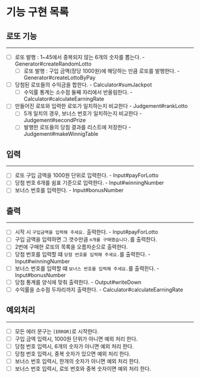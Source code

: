 # 기능 구현 목록

## 로또 기능
- - -
- [ ] 로또 발행 : 1~45에서 중복되지 않는 6개의 숫자를 뽑는다. - Generator#createRandomLotto
  - [ ] 로또 발행 : 구입 금액(장당 1000원)에 해당하는 만큼 로또를 발행한다. - Generator#createLottoByPay
- [ ] 당첨된 로또들의 수익금을 합한다. - Calculator#sumJackpot
  - [ ] 수익률 통계는 소수점 둘째 자리에서 반올림한다. - Calculator#calculateEarningRate
- [ ] 만들어진 로또와 입력한 로또가 일치하는지 비교한다 - Judgement#rankLotto
  - [ ] 5개 일치의 경우, 보너스 번호가 일치하는지 비교한다 - Judgement#secondPrize
  - [ ] 발행한 로또들의 당첨 결과를 리스트에 저장한다 - Judgement#makeWinnigTable

## 입력
- - -
- [ ] 로또 구입 금액을 1000원 단위로 입력한다. - Input#payForLotto
- [ ] 당첨 번호 6개를 쉼표 기준으로 입력한다. - Input#winningNumber
- [ ] 보너스 번호를 입력한다. - Input#bonusNumber

## 출력
- - -
- [ ] 시작 시 ```구입금액을 입력해 주세요.``` 출력한다. - Input#payForLotto
- [ ] 구입 금액을 입력하면 그 갯수만큼 ```n개를 구매했습니다.```를 출력한다.
- [ ] 2번에 구매한 로또의 목록을 오름차순으로 출력한다.
- [ ] 당첨 번호를 입력할 떄 ```당첨 번호를 입력해 주세요.```를 출력한다. - Input#winningNumber
- [ ] 보너스 번호를 입력할 떄 ```보너스 번호를 입력해 주세요.```를 출력한다. - Input#bonusNumber
- [ ] 당첨 통계를 양식에 맞춰 출력한다. - Output#writeDown
- [ ] 수익률을 소수점 두자리까지 출력한다. - Calculator#calculateEarningRate

## 예외처리
- - -
- [ ] 모든 에러 문구는 ```[ERROR]```로 시작한다.
- [ ] 구입 금액 입력시, 1000원 단위가 아니면 예외 처리 한다.
- [ ] 당첨 번호 입력시, 6개의 숫자가 아니면 예외 처리 한다.
- [ ] 당첨 번호 입력시, 중복 숫자가 있으면 예외 처리 한다.
- [ ] 보너스 번호 입력시, 한개의 숫자가 아니면 예외 처리 한다.
- [ ] 보너스 번호 입력시, 로또 번호와 중복 숫자이면 예외 처리 한다.